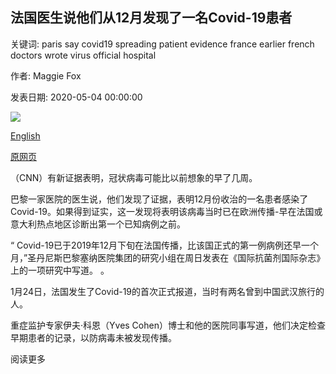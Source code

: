 ## 法国医生说他们从12月发现了一名Covid-19患者

关键词: paris say covid19 spreading patient evidence france earlier french doctors wrote virus official hospital

作者: Maggie Fox

发表日期: 2020-05-04 00:00:00

![](https://cdn.cnn.com/cnnnext/dam/assets/200417100134-paris-france-closed-restaurant-0415-super-tease.jpg)

[English](French%20doctors%20say%20they%20found%20a%20Covid-19%20patient%20from%20December.md)

[原网页](https://edition.cnn.com/2020/05/04/health/france-coronavirus-december-death-intl/index.html)

（CNN）有新证据表明，冠状病毒可能比以前想象的早了几周。

巴黎一家医院的医生说，他们发现了证据，表明12月份收治的一名患者感染了Covid-19。如果得到证实，这一发现将表明该病毒当时已在欧洲传播-早在法国或意大利热点地区诊断出第一个已知病例之前。

“ Covid-19已于2019年12月下旬在法国传播，比该国正式的第一例病例还早一个月，”圣丹尼斯巴黎塞纳医院集团的研究小组在周日发表在《国际抗菌剂国际杂志》上的一项研究中写道。 。

1月24日，法国发生了Covid-19的首次正式报道，当时有两名曾到中国武汉旅行的人。

重症监护专家伊夫·科恩（Yves Cohen）博士和他的医院同事写道，他们决定检查早期患者的记录，以防病毒未被发现传播。

阅读更多